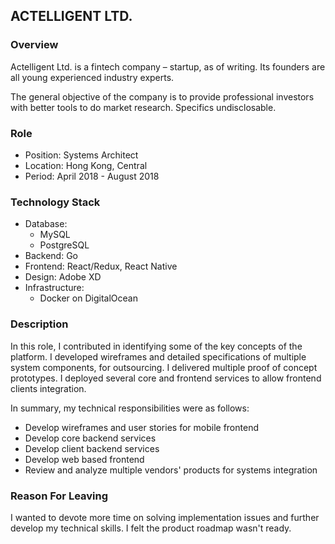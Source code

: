 ## ACTELLIGENT LTD.

<a name="overview"></a>
### Overview
Actelligent Ltd. is a fintech company – startup, as of writing.  Its founders are all young experienced industry experts.  

The general objective of the company is to provide professional investors with better tools to do market research.  Specifics undisclosable.

<a name="role"></a>
### Role
- Position: Systems Architect
- Location: Hong Kong, Central
- Period: April 2018 - August 2018

<a name="stack"></a>
### Technology Stack
- Database: 
	- MySQL
	- PostgreSQL
- Backend: Go
- Frontend: React/Redux, React Native
- Design: Adobe XD
- Infrastructure: 
	- Docker on DigitalOcean

<a name="description"></a>
### Description
In this role, I contributed in identifying some of the key concepts of the platform.  I developed wireframes and detailed specifications of multiple system components, for outsourcing.  I delivered multiple proof of concept prototypes.  I deployed several core and frontend services to allow frontend clients integration.  

In summary, my technical responsibilities were as follows:

- Develop wireframes and user stories for mobile frontend 
- Develop core backend services 
- Develop client backend services
- Develop web based frontend
- Review and analyze multiple vendors' products for systems integration

<a name="reasonforleaving"></a>
### Reason For Leaving
I wanted to devote more time on solving implementation issues and further develop my technical skills.  I felt the product roadmap wasn't ready.

